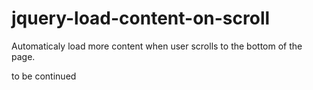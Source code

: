 jquery-load-content-on-scroll
=============================

Automaticaly load more content when user scrolls to the bottom of the page.

to be continued
